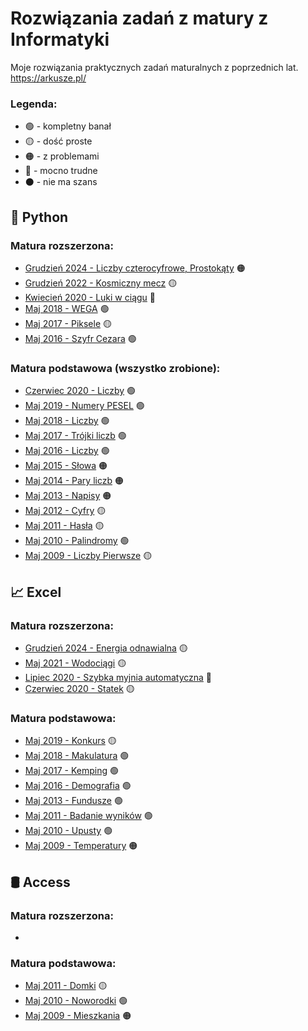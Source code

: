 # Rozwiązania zadań z matury z Informatyki
Moje rozwiązania praktycznych zadań maturalnych z poprzednich lat.
https://arkusze.pl/

### Legenda:
- 🟢 - kompletny banał
- 🟡 - dość proste
- 🟠 - z problemami
- 🔴 - mocno trudne
- ⚫ - nie ma szans


## 🐍 Python
### Matura rozszerzona:
- [Grudzień 2024 - Liczby czterocyfrowe, Prostokąty](https://github.com/zuukie/ZadaniaMaturalne/tree/main/Python/Rozszerzenie%20Grudzień%202024) 🟠
- [Grudzień 2022 - Kosmiczny mecz](https://github.com/zuukie/ZadaniaMaturalne/tree/main/Python/Rozszerzenie%20Grudzień%202022) 🟡
- [Kwiecień 2020 - Luki w ciągu](https://github.com/zuukie/ZadaniaMaturalne/tree/main/Python/Rozszerzenie%20Kwiecień%202020) 🔴
- [Maj 2018 - WEGA](https://github.com/zuukie/ZadaniaMaturalne/tree/main/Python/Rozszerzenie%20Maj%202018) 🟢
- [Maj 2017 - Piksele](https://github.com/zuukie/ZadaniaMaturalne/tree/main/Python/Rozszerzenie%20Maj%202017) 🟡
- [Maj 2016 - Szyfr Cezara](https://github.com/zuukie/ZadaniaMaturalne/tree/main/Python/Rozszerzenie%20Maj%202016) 🟢

### Matura podstawowa (wszystko zrobione):
- [Czerwiec 2020 - Liczby](https://github.com/zuukie/ZadaniaMaturalne/tree/main/Python/Podstawa%20Czerwiec%202020) 🟢
- [Maj 2019 - Numery PESEL](https://github.com/zuukie/ZadaniaMaturalne/tree/main/Python/Podstawa%20Maj%202019) 🟢
- [Maj 2018 - Liczby](https://github.com/zuukie/ZadaniaMaturalne/tree/main/Python/Podstawa%20Maj%202018) 🟢
- [Maj 2017 - Trójki liczb](https://github.com/zuukie/ZadaniaMaturalne/tree/main/Python/Podstawa%20Maj%202017) 🟢
- [Maj 2016 - Liczby](https://github.com/zuukie/ZadaniaMaturalne/tree/main/Python/Podstawa%20Maj%202016) 🟢
- [Maj 2015 - Słowa](https://github.com/zuukie/ZadaniaMaturalne/tree/main/Python/Podstawa%20Maj%202015) 🟠
- [Maj 2014 - Pary liczb](https://github.com/zuukie/ZadaniaMaturalne/tree/main/Python/Podstawa%20Maj%202014) 🟠
- [Maj 2013 - Napisy](https://github.com/zuukie/ZadaniaMaturalne/tree/main/Python/Podstawa%20Maj%202013) 🟠
- [Maj 2012 - Cyfry](https://github.com/zuukie/ZadaniaMaturalne/tree/main/Python/Podstawa%20Maj%202012) 🟡
- [Maj 2011 - Hasła](https://github.com/zuukie/ZadaniaMaturalne/tree/main/Python/Podstawa%20Maj%202011) 🟡
- [Maj 2010 - Palindromy](https://github.com/zuukie/ZadaniaMaturalne/tree/main/Python/Podstawa%20Maj%202010) 🟢
- [Maj 2009 - Liczby Pierwsze](https://github.com/zuukie/ZadaniaMaturalne/tree/main/Python/Podstawa%20Maj%202009) 🟡 

## 📈 Excel
### Matura rozszerzona:
- [Grudzień 2024 - Energia odnawialna](https://github.com/zuukie/ZadaniaMaturalne/tree/main/MS%20Excel/Rozszerzona%20Grudzie%C5%84%202024) 🟡
- [Maj 2021 - Wodociągi](https://github.com/zuukie/ZadaniaMaturalne/tree/main/MS%20Excel/Rozszerzona%20Maj%202021) 🟡
- [Lipiec 2020 - Szybka myjnia automatyczna](https://github.com/zuukie/ZadaniaMaturalne/tree/main/MS%20Excel/Rozszerzona%20Lipiec%202020) 🔴
- [Czerwiec 2020 - Statek](https://github.com/zuukie/ZadaniaMaturalne/tree/main/MS%20Excel/Rozszerzona%20Czerwiec%202020) 🟡

### Matura podstawowa:
- [Maj 2019 - Konkurs](https://github.com/zuukie/ZadaniaMaturalne/tree/main/MS%20Excel/Podstawa%20Maj%202019) 🟡
- [Maj 2018 - Makulatura](https://github.com/zuukie/ZadaniaMaturalne/tree/main/MS%20Excel/Podstawa%20Maj%202018) 🟢
- [Maj 2017 - Kemping](https://github.com/zuukie/ZadaniaMaturalne/tree/main/MS%20Excel/Podstawa%20Maj%202017) 🟢
- [Maj 2016 - Demografia](https://github.com/zuukie/ZadaniaMaturalne/tree/main/MS%20Excel/Podstawa%20Maj%202016) 🟢
- [Maj 2013 - Fundusze](https://github.com/zuukie/ZadaniaMaturalne/tree/main/MS%20Excel/Podstawa%20Maj%202013) 🟢
- [Maj 2011 - Badanie wyników](https://github.com/zuukie/ZadaniaMaturalne/tree/main/MS%20Excel/Podstawa%20Maj%202011) 🟢
- [Maj 2010 - Upusty](https://github.com/zuukie/ZadaniaMaturalne/tree/main/MS%20Excel/Podstawa%20Maj%202010) 🟢
- [Maj 2009 - Temperatury](https://github.com/zuukie/ZadaniaMaturalne/tree/main/MS%20Excel/Podstawa%20Maj%202009) 🟠

## 🛢️ Access
### Matura rozszerzona:
- []()

### Matura podstawowa:
- [Maj 2011 - Domki](https://github.com/zuukie/ZadaniaMaturalne/tree/main/MS%20Access/Podstawa%20Maj%202011) 🟡
- [Maj 2010 - Noworodki](https://github.com/zuukie/ZadaniaMaturalne/tree/main/MS%20Access/Podstawa%20Maj%202010) 🟢
- [Maj 2009 - Mieszkania](https://github.com/zuukie/ZadaniaMaturalne/tree/main/MS%20Access/Podstawa%20Maj%202009) 🟠
